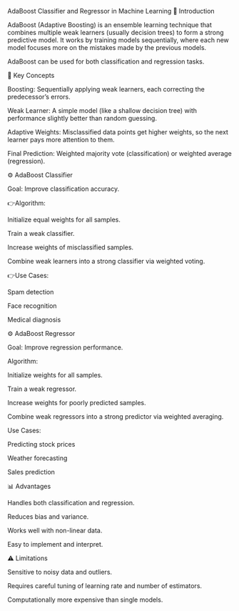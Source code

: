 AdaBoost Classifier and Regressor in Machine Learning
📌 Introduction

AdaBoost (Adaptive Boosting) is an ensemble learning technique that combines multiple weak learners (usually decision trees) to form a strong predictive model. It works by training models sequentially, where each new model focuses more on the mistakes made by the previous models.

AdaBoost can be used for both classification and regression tasks.

🔑 Key Concepts

Boosting: Sequentially applying weak learners, each correcting the predecessor’s errors.

Weak Learner: A simple model (like a shallow decision tree) with performance slightly better than random guessing.

Adaptive Weights: Misclassified data points get higher weights, so the next learner pays more attention to them.

Final Prediction: Weighted majority vote (classification) or weighted average (regression).

⚙️ AdaBoost Classifier

Goal: Improve classification accuracy.

👉Algorithm:

Initialize equal weights for all samples.

Train a weak classifier.

Increase weights of misclassified samples.

Combine weak learners into a strong classifier via weighted voting.

👉Use Cases:

Spam detection

Face recognition

Medical diagnosis

⚙️ AdaBoost Regressor

Goal: Improve regression performance.

Algorithm:

Initialize weights for all samples.

Train a weak regressor.

Increase weights for poorly predicted samples.

Combine weak regressors into a strong predictor via weighted averaging.

Use Cases:

Predicting stock prices

Weather forecasting

Sales prediction

📊 Advantages

Handles both classification and regression.

Reduces bias and variance.

Works well with non-linear data.

Easy to implement and interpret.

⚠️ Limitations

Sensitive to noisy data and outliers.

Requires careful tuning of learning rate and number of estimators.

Computationally more expensive than single models.
